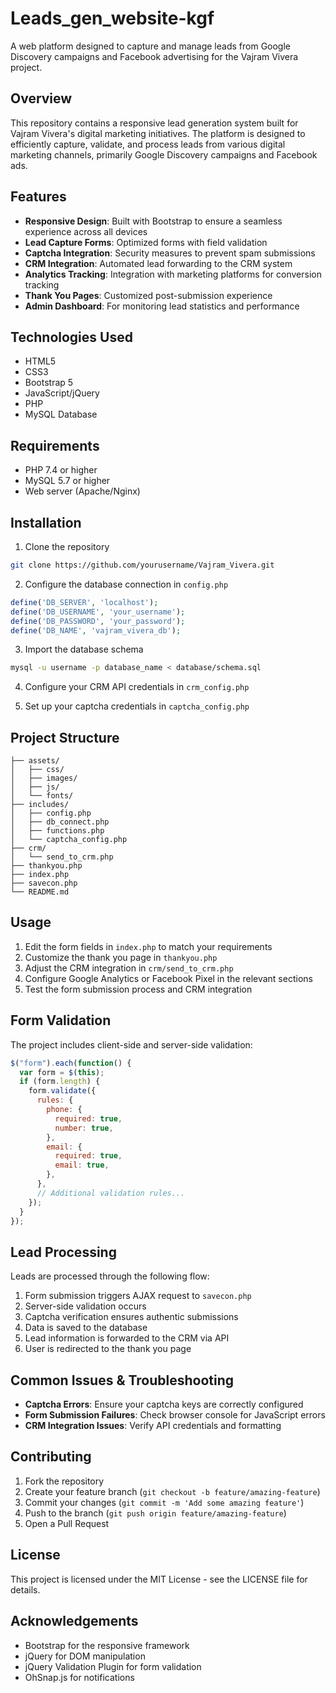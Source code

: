 # Leads_gen_website-kgf

A web platform designed to capture and manage leads from Google Discovery campaigns and Facebook advertising for the Vajram Vivera project.

## Overview

This repository contains a responsive lead generation system built for Vajram Vivera's digital marketing initiatives. The platform is designed to efficiently capture, validate, and process leads from various digital marketing channels, primarily Google Discovery campaigns and Facebook ads.

## Features

- **Responsive Design**: Built with Bootstrap to ensure a seamless experience across all devices
- **Lead Capture Forms**: Optimized forms with field validation
- **Captcha Integration**: Security measures to prevent spam submissions
- **CRM Integration**: Automated lead forwarding to the CRM system
- **Analytics Tracking**: Integration with marketing platforms for conversion tracking
- **Thank You Pages**: Customized post-submission experience
- **Admin Dashboard**: For monitoring lead statistics and performance

## Technologies Used

- HTML5
- CSS3
- Bootstrap 5
- JavaScript/jQuery
- PHP
- MySQL Database

## Requirements

- PHP 7.4 or higher
- MySQL 5.7 or higher
- Web server (Apache/Nginx)

## Installation

1. Clone the repository
```bash
git clone https://github.com/yourusername/Vajram_Vivera.git
```

2. Configure the database connection in `config.php`
```php
define('DB_SERVER', 'localhost');
define('DB_USERNAME', 'your_username');
define('DB_PASSWORD', 'your_password');
define('DB_NAME', 'vajram_vivera_db');
```

3. Import the database schema
```bash
mysql -u username -p database_name < database/schema.sql
```

4. Configure your CRM API credentials in `crm_config.php`

5. Set up your captcha credentials in `captcha_config.php`

## Project Structure

```
├── assets/
│   ├── css/
│   ├── images/
│   ├── js/
│   └── fonts/
├── includes/
│   ├── config.php
│   ├── db_connect.php
│   ├── functions.php
│   └── captcha_config.php
├── crm/
│   └── send_to_crm.php
├── thankyou.php
├── index.php
├── savecon.php
└── README.md
```

## Usage

1. Edit the form fields in `index.php` to match your requirements
2. Customize the thank you page in `thankyou.php`
3. Adjust the CRM integration in `crm/send_to_crm.php`
4. Configure Google Analytics or Facebook Pixel in the relevant sections
5. Test the form submission process and CRM integration

## Form Validation

The project includes client-side and server-side validation:

```javascript
$("form").each(function() {
  var form = $(this);
  if (form.length) {
    form.validate({
      rules: {
        phone: {
          required: true,
          number: true,
        },
        email: {
          required: true,
          email: true,
        },
      },
      // Additional validation rules...
    });
  }
});
```

## Lead Processing

Leads are processed through the following flow:

1. Form submission triggers AJAX request to `savecon.php`
2. Server-side validation occurs
3. Captcha verification ensures authentic submissions
4. Data is saved to the database
5. Lead information is forwarded to the CRM via API
6. User is redirected to the thank you page

## Common Issues & Troubleshooting

- **Captcha Errors**: Ensure your captcha keys are correctly configured
- **Form Submission Failures**: Check browser console for JavaScript errors
- **CRM Integration Issues**: Verify API credentials and formatting

## Contributing

1. Fork the repository
2. Create your feature branch (`git checkout -b feature/amazing-feature`)
3. Commit your changes (`git commit -m 'Add some amazing feature'`)
4. Push to the branch (`git push origin feature/amazing-feature`)
5. Open a Pull Request

## License

This project is licensed under the MIT License - see the LICENSE file for details.

## Acknowledgements

- Bootstrap for the responsive framework
- jQuery for DOM manipulation
- jQuery Validation Plugin for form validation
- OhSnap.js for notifications

